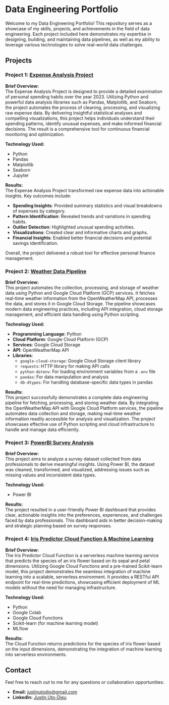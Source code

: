 # Data Engineering Portfolio

Welcome to my Data Engineering Portfolio! This repository serves as a showcase of my skills, projects, and achievements in the field of data engineering. Each project included here demonstrates my expertise in designing, building, and maintaining data pipelines, as well as my ability to leverage various technologies to solve real-world data challenges.


## Projects

### Project 1: [Expense Analysis Project](https://github.com/JDio1/expense-analysis-pipeline)
**Brief Overview:**  
The Expense Analysis Project is designed to provide a detailed examination of personal spending habits over the year 2023. Utilizing Python and powerful data analysis libraries such as Pandas, Matplotlib, and Seaborn, the project automates the process of cleaning, processing, and visualizing raw expense data. By delivering insightful statistical analyses and compelling visualizations, this project helps individuals understand their spending patterns, identify unusual expenses, and make informed financial decisions. The result is a comprehensive tool for continuous financial monitoring and optimization.

**Technology Used:**  
- Python
- Pandas
- Matplotlib
- Seaborn
- Jupyter

**Results:**  
The Expense Analysis Project transformed raw expense data into actionable insights. Key outcomes include:

- **Spending Insights**: Provided summary statistics and visual breakdowns of expenses by category.
- **Pattern Identification**: Revealed trends and variations in spending habits.
- **Outlier Detection**: Highlighted unusual spending activities.
- **Visualizations**: Created clear and informative charts and graphs.
- **Financial Insights**: Enabled better financial decisions and potential savings identification.

Overall, the project delivered a robust tool for effective personal finance management.

### Project 2: [Weather Data Pipeline](https://github.com/JDio1/GCP_Weather_Data_Pipeline)
**Brief Overview:**  
This project automates the collection, processing, and storage of weather data using Python and Google Cloud Platform (GCP) services. It fetches real-time weather information from the OpenWeatherMap API, processes the data, and stores it in Google Cloud Storage. The pipeline showcases modern data engineering practices, including API integration, cloud storage management, and efficient data handling using Python scripting.

**Technology Used:**  
- **Programming Language**: Python
- **Cloud Platform**: Google Cloud Platform (GCP)
- **Services**: Google Cloud Storage
- **API**: OpenWeatherMap API
- **Libraries**:
  - `google-cloud-storage`: Google Cloud Storage client library
  - `requests`: HTTP library for making API calls
  - `python-dotenv`: For loading environment variables from a `.env` file
  - `pandas`: For data manipulation and analysis
  - `db-dtypes`: For handling database-specific data types in pandas

**Results:**  
This project successfully demonstrates a complete data engineering pipeline for fetching, processing, and storing weather data. By integrating the OpenWeatherMap API with Google Cloud Platform services, the pipeline automates data collection and storage, making real-time weather information readily accessible for analysis and visualization. The project showcases effective use of Python scripting and cloud infrastructure to handle and manage data efficiently.

### Project 3: [PowerBI Survey Analysis](https://github.com/JDio1/Power_BI_Survey_Analysis)
**Brief Overview:**  
This project aims to analyze a survey dataset collected from data professionals to derive meaningful insights. Using Power BI, the dataset was cleaned, transformed, and visualized, addressing issues such as missing values and inconsistent data types.

**Technology Used:**  
- Power BI

**Results:**  
The project resulted in a user-friendly Power BI dashboard that provides clear, actionable insights into the preferences, experiences, and challenges faced by data professionals. This dashboard aids in better decision-making and strategic planning based on survey responses.


### Project 4: [Iris Predictor Cloud Function & Machine Learning](https://github.com/JDio1/Iris_Predictor)
**Brief Overview:**  
The Iris Predictor Cloud Function is a serverless machine learning service that predicts the species of an iris flower based on its sepal and petal dimensions. Utilizing Google Cloud Functions and a pre-trained Scikit-learn model, this project demonstrates the seamless integration of machine learning into a scalable, serverless environment. It provides a RESTful API endpoint for real-time predictions, showcasing efficient deployment of ML models without the need for managing infrastructure.

**Technology Used:**  
- Python
- Google Colab
- Google Cloud Functions
- Scikit-learn (for machine learning model)
- MLflow

**Results:**  
The Cloud Function returns predictions for the species of iris flower based on the input dimensions, demonstrating the integration of machine learning into serverless environments.

## Contact
Feel free to reach out to me for any questions or collaboration opportunities:
- **Email:** justinutodio@gmail.com
- **LinkedIn:** [Justin Uto-Dieu](https://linkedin.com/in/justin-uto-dieu)